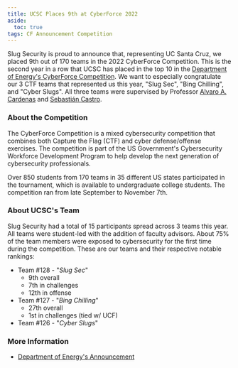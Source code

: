 ```yaml
---
title: UCSC Places 9th at CyberForce 2022
aside:
  toc: true
tags: CF Announcement Competition
---
```


Slug Security is proud to announce that, representing UC Santa Cruz, we placed 9th out of 170 teams in the 2022 CyberForce Competition. This is the second year in a row that UCSC has placed in the top 10 in the [Department of Energy's CyberForce Competition](https://cyberforce.energy.gov/). We want to especially congratulate our 3 CTF teams that represented us this year, "Slug Sec", "Bing Chilling", and "Cyber Slugs". All three teams were supervised by Professor [Alvaro A. Cardenas](https://users.soe.ucsc.edu/~alacarde/) and [Sebastián Castro](https://twitter.com/r4wd3r).

### About the Competition
The CyberForce Competition is a mixed cybersecurity competition that combines both Capture the Flag (CTF) and cyber defense/offense exercises. The competition is part of the US Government's Cybersecurity Workforce Development Program to help develop the next generation of cybersecurity professionals.

Over 850 students from 170 teams in 35 different US states participated in the tournament, which is available to undergraduate college students. The competition ran from late September to November 7th.

### About UCSC's Team
Slug Security had a total of 15 participants spread across 3 teams this year. All teams were student-led with the addition of faculty advisors. About 75% of the team members were exposed to cybersecurity for the first time during the competition. These are our teams and their respective notable rankings:

- Team #128 - "*Slug Sec*"
	* 9th overall
	* 7th in challenges
	* 12th in offense
- Team #127 - "*Bing Chilling*"
	* 27th overall
	* 1st in challenges (tied w/ UCF)
- Team #126 - "*Cyber Slugs*" 

### More Information
- [Department of Energy's Announcement](https://www.energy.gov/ceser/articles/doe-announces-winners-2022-cyberforce-competitionr)